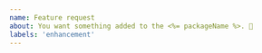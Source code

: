 ```yaml
---
name: Feature request
about: You want something added to the <%= packageName %>. 🎉
labels: 'enhancement'
---
```

